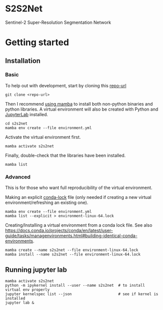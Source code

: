 # S2S2Net

Sentinel-2 Super-Resolution Segmentation Network

# Getting started

## Installation

### Basic

To help out with development, start by cloning this [repo-url](/../../)

    git clone <repo-url>

Then I recommend [using mamba](https://mamba.readthedocs.io/en/latest/installation.html)
to install both non-python binaries and python libraries.
A virtual environment will also be created with Python and
[JupyterLab](https://github.com/jupyterlab/jupyterlab) installed.

    cd s2s2net
    mamba env create --file environment.yml

Activate the virtual environment first.

    mamba activate s2s2net

Finally, double-check that the libraries have been installed.

    mamba list

### Advanced

This is for those who want full reproducibility of the virtual environment.

Making an explicit [conda-lock](https://github.com/conda-incubator/conda-lock) file
(only needed if creating a new virtual environment/refreshing an existing one).

    mamba env create --file environment.yml
    mamba list --explicit > environment-linux-64.lock

Creating/Installing a virtual environment from a conda lock file.
See also https://docs.conda.io/projects/conda/en/latest/user-guide/tasks/managenvironments.html#building-identical-conda-environments.

    mamba create --name s2s2net --file environment-linux-64.lock
    mamba install --name s2s2net --file environment-linux-64.lock

## Running jupyter lab

    mamba activate s2s2net
    python -m ipykernel install --user --name s2s2net  # to install virtual env properly
    jupyter kernelspec list --json                     # see if kernel is installed
    jupyter lab &
